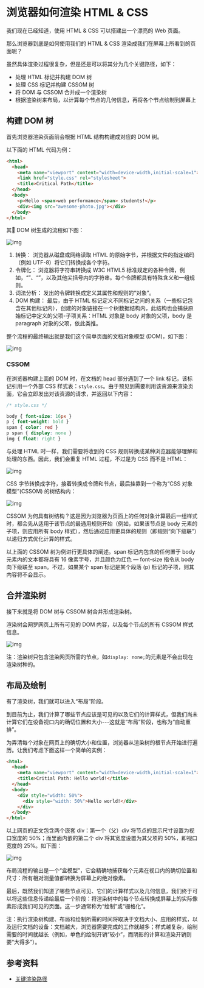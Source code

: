 # 浏览器如何渲染 HTML & CSS

我们现在已经知道，使用 HTML & CSS 可以搭建出一个漂亮的 Web 页面。

那么浏览器到底是如何使用我们的 HTML & CSS 渲染成我们在屏幕上所看到的页面呢？

虽然具体渲染过程很复杂，但是还是可以将其分为几个关键路径，如下：

- 处理 HTML 标记并构建 DOM 树
- 处理 CSS 标记并构建 CSSOM 树
- 将 DOM 与 CSSOM 合并成一个渲染树
- 根据渲染树来布局，以计算每个节点的几何信息，再将各个节点绘制到屏幕上

## 构建 DOM 树

首先浏览器渲染页面前会根据 HTML 结构构建成对应的 DOM 树。

以下面的 HTML 代码为例：

```html
<html>
  <head>
    <meta name="viewport" content="width=device-width,initial-scale=1">
    <link href="style.css" rel="stylesheet">
    <title>Critical Path</title>
  </head>
  <body>
    <p>Hello <span>web performance</span> students!</p>
    <div><img src="awesome-photo.jpg"></div>
  </body>
</html>
```

其 DOM 树生成的流程如下图：

![img](http://coding.imweb.io/img/p3/render/render-1.png)

1. 转换： 浏览器从磁盘或网络读取 HTML 的原始字节，并根据文件的指定编码（例如 UTF-8）将它们转换成各个字符。
2. 令牌化： 浏览器将字符串转换成 W3C HTML5 标准规定的各种令牌，例如，“”、“”，以及其他尖括号内的字符串。每个令牌都具有特殊含义和一组规则。
3. 词法分析： 发出的令牌转换成定义其属性和规则的“对象”。
4. DOM 构建： 最后，由于 HTML 标记定义不同标记之间的关系（一些标记包含在其他标记内），创建的对象链接在一个树数据结构内，此结构也会捕获原始标记中定义的父项-子项关系：HTML 对象是 body 对象的父项，body 是 paragraph 对象的父项，依此类推。

整个流程的最终输出就是我们这个简单页面的文档对象模型 (DOM)，如下图：

![img](http://coding.imweb.io/img/p3/render/render-2.png)

### CSSOM

在浏览器构建上面的 DOM 时，在文档的 head 部分遇到了一个 link 标记，该标记引用一个外部 CSS 样式表：`style.css`。由于预见到需要利用该资源来渲染页面，它会立即发出对该资源的请求，并返回以下内容：

```css
/* style.css */

body { font-size: 16px }
p { font-weight: bold }
span { color: red }
p span { display: none }
img { float: right }
```

与处理 HTML 时一样，我们需要将收到的 CSS 规则转换成某种浏览器能够理解和处理的东西。因此，我们会重复 HTML 过程，不过是为 CSS 而不是 HTML：

![img](http://coding.imweb.io/img/p3/render/render-3.png)

CSS 字节转换成字符，接着转换成令牌和节点，最后挂靠到一个称为“CSS 对象模型”(CSSOM) 的树结构内：

![img](http://coding.imweb.io/img/p3/render/render-4.png)

CSSOM 为何具有树结构？这是因为浏览器为页面上的任何对象计算最后一组样式时，都会先从适用于该节点的最通用规则开始（例如，如果该节点是 body 元素的子项，则应用所有 body 样式），然后通过应用更具体的规则（即规则“向下级联”）以递归方式优化计算的样式。

以上面的 CSSOM 树为例进行更具体的阐述。span 标记内包含的任何置于 body 元素内的文本都将具有 16 像素字号，并且颜色为红色 — font-size 指令从 body 向下级联至 span。不过，如果某个 span 标记是某个段落 (p) 标记的子项，则其内容将不会显示。

## 合并渲染树

接下来就是将 DOM 树与 CSSOM 树合并形成渲染树。

渲染树会网罗网页上所有可见的 DOM 内容，以及每个节点的所有 CSSOM 样式信息。

![img](http://coding.imweb.io/img/p3/render/render-5.png)

注：渲染树只包含渲染网页所需的节点，如`display: none;`的元素是不会出现在渲染树种的。

## 布局及绘制

有了渲染树，我们就可以进入“布局”阶段。

到目前为止，我们计算了哪些节点应该是可见的以及它们的计算样式，但我们尚未计算它们在设备视口内的确切位置和大小---这就是“布局”阶段，也称为“自动重排”。

为弄清每个对象在网页上的确切大小和位置，浏览器从渲染树的根节点开始进行遍历。让我们考虑下面这样一个简单的实例：

```html
<html>
  <head>
    <meta name="viewport" content="width=device-width,initial-scale=1">
    <title>Critial Path: Hello world!</title>
  </head>
  <body>
    <div style="width: 50%">
      <div style="width: 50%">Hello world!</div>
    </div>
  </body>
</html>
```

以上网页的正文包含两个嵌套 div：第一个（父）div 将节点的显示尺寸设置为视口宽度的 50%；而里面内嵌的第二个 div 将其宽度设置为其父项的 50%，即视口宽度的 25%。如下图：

![img](http://coding.imweb.io/img/p3/render/render-6.png)

布局流程的输出是一个“盒模型”，它会精确地捕获每个元素在视口内的确切位置和尺寸：所有相对测量值都转换为屏幕上的绝对像素。

最后，既然我们知道了哪些节点可见、它们的计算样式以及几何信息，我们终于可以将这些信息传递给最后一个阶段：将渲染树中的每个节点转换成屏幕上的实际像素形成我们可见的页面。这一步通常称为“绘制”或“栅格化”。

注：执行渲染树构建、布局和绘制所需的时间将取决于文档大小、应用的样式，以及运行文档的设备：文档越大，浏览器需要完成的工作就越多；样式越复杂，绘制需要的时间就越长（例如，单色的绘制开销“较小”，而阴影的计算和渲染开销则要“大得多”）。

## 参考资料

- [关键渲染路径](https://developers.google.com/web/fundamentals/performance/critical-rendering-path/)